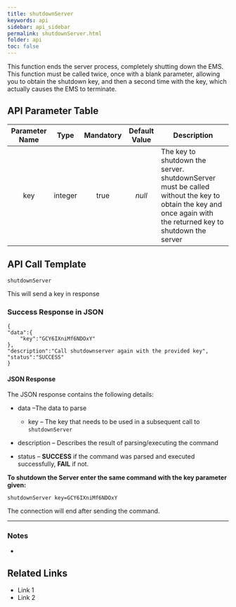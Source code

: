 ```yaml
---
title: shutdownServer
keywords: api
sidebar: api_sidebar
permalink: shutdownServer.html
folder: api
toc: false
---
```




This function ends the server process, completely shutting down the EMS. This function must be called twice, once with a blank parameter, allowing you to obtain the shutdown key, and then a second time with the key, which actually causes the EMS to terminate.



## API Parameter Table

| Parameter Name |  Type   | Mandatory | Default Value | Description                              |
| :------------: | :-----: | :-------: | :-----------: | ---------------------------------------- |
|      key       | integer |   true    |    *null*     | The key to shutdown the server. shutdownServer must be called without the key to obtain the key and once again with the returned key to shutdown the server |



## API Call Template

``` 
shutdownServer
```

This will send a key in response



### Success Response in JSON

``` 
{
"data":{
    "key":"GCY6IXniMf6NDOxY"
},
"description":"Call shutdownserver again with the provided key",
"status":"SUCCESS"
}
```



#### **JSON Response**

The JSON response contains the following details:

- data –The data to parse
  - key – The key that needs to be used in a subsequent call to `shutdownServer`


- description – Describes the result of parsing/executing the command
- status – **SUCCESS** if the command was parsed and executed successfully, **FAIL** if not.



**To shutdown the Server enter the same command with the key parameter given:**

```
shutdownServer key=GCY6IXniMf6NDOxY
```

The connection will end after sending the command.

------

### Notes

- ​




## **Related Links**

- Link 1
- Link 2